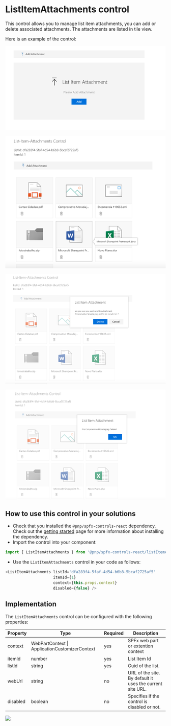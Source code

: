 # ListItemAttachments control

This control allows you to manage list item attachments, you can add or delete associated attachments. The attachments are listed in tile view.

Here is an example of the control:

![ListItemAttachments Upload](../assets/ListItemAttachmentsUpload.png)

![ListItemAttachments Tiles](../assets/ListItemAttachmentsTitles.png)

![ListItemAttachments Confirm Delete](../assets/ListItemAttachmentDeleteConfirm.png)

![ListItemAttachments Attachment Deleted ](../assets/ListItemAttachementDeletedMsg.png)

## How to use this control in your solutions

- Check that you installed the `@pnp/spfx-controls-react` dependency. Check out the [getting started](../#getting-started) page for more information about installing the dependency.
- Import the control into your component:

```TypeScript
import { ListItemAttachments } from '@pnp/spfx-controls-react/listItemAttachments';
```
- Use the `ListItemAttachments` control in your code as follows:

```TypeScript
<ListItemAttachments listId='dfa283f4-5faf-4d54-b6b8-5bcaf2725af5'
                     itemId={1}
                     context={this.props.context}
                     disabled={false} />
```

## Implementation

The `ListItemAttachments` control can be configured with the following properties:


| Property | Type | Required | Description |
| ---- | ---- | ---- | ---- |
| context | WebPartContext \| ApplicationCustomizerContext | yes | SPFx web part or extention context |
| itemId | number | yes | List Item Id  |
| listId | string | yes | Guid of the list. |
| webUrl | string | no | URL of the site. By default it uses the current site URL. |
| disabled | boolean | no | Specifies if the control is disabled or not. |

![](https://telemetry.sharepointpnp.com/sp-dev-fx-controls-react/wiki/controls/ListItemAttachments)
